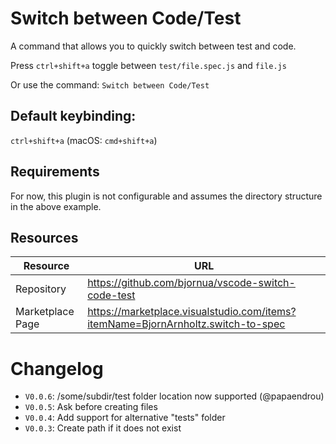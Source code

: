 # Switch between Code/Test

A command that allows you to quickly switch between test and code.

Press `ctrl+shift+a` toggle between `test/file.spec.js` and `file.js`

Or use the command: `Switch between Code/Test`

## Default keybinding:

`ctrl+shift+a` (macOS: `cmd+shift+a`)

## Requirements

For now, this plugin is not configurable and assumes the directory structure in the above example.

## Resources

| Resource         | URL                                                                              |
| ---------------- | -------------------------------------------------------------------------------- |
| Repository       | https://github.com/bjornua/vscode-switch-code-test                               |
| Marketplace Page | https://marketplace.visualstudio.com/items?itemName=BjornArnholtz.switch-to-spec |

# Changelog

- `V0.0.6`: /some/subdir/test folder location now supported (@papaendrou)
- `V0.0.5`: Ask before creating files
- `V0.0.4`: Add support for alternative "tests" folder
- `V0.0.3`: Create path if it does not exist
